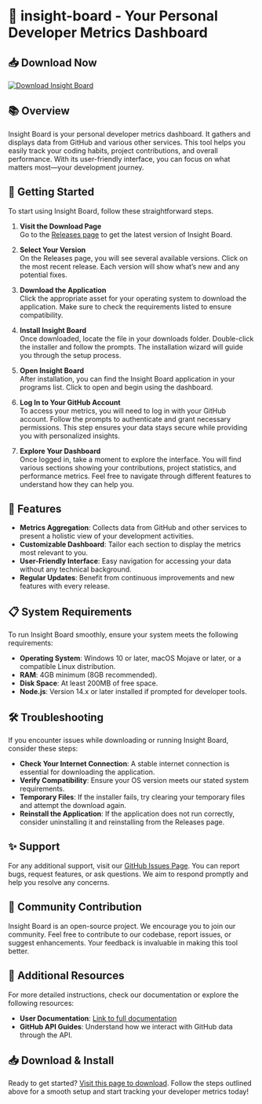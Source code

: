# 🚀 insight-board - Your Personal Developer Metrics Dashboard

## 📥 Download Now
[![Download Insight Board](https://img.shields.io/badge/Download-Insight%20Board-blue.svg)](https://github.com/PranjalPandey-max/insight-board/releases)

## 📚 Overview
Insight Board is your personal developer metrics dashboard. It gathers and displays data from GitHub and various other services. This tool helps you easily track your coding habits, project contributions, and overall performance. With its user-friendly interface, you can focus on what matters most—your development journey.

## 🚀 Getting Started
To start using Insight Board, follow these straightforward steps. 

1. **Visit the Download Page**  
   Go to the [Releases page](https://github.com/PranjalPandey-max/insight-board/releases) to get the latest version of Insight Board.

2. **Select Your Version**  
   On the Releases page, you will see several available versions. Click on the most recent release. Each version will show what’s new and any potential fixes.

3. **Download the Application**  
   Click the appropriate asset for your operating system to download the application. Make sure to check the requirements listed to ensure compatibility.

4. **Install Insight Board**  
   Once downloaded, locate the file in your downloads folder. Double-click the installer and follow the prompts. The installation wizard will guide you through the setup process.

5. **Open Insight Board**  
   After installation, you can find the Insight Board application in your programs list. Click to open and begin using the dashboard.

6. **Log In to Your GitHub Account**  
   To access your metrics, you will need to log in with your GitHub account. Follow the prompts to authenticate and grant necessary permissions. This step ensures your data stays secure while providing you with personalized insights.

7. **Explore Your Dashboard**  
   Once logged in, take a moment to explore the interface. You will find various sections showing your contributions, project statistics, and performance metrics. Feel free to navigate through different features to understand how they can help you.

## 🔧 Features
- **Metrics Aggregation**: Collects data from GitHub and other services to present a holistic view of your development activities.
- **Customizable Dashboard**: Tailor each section to display the metrics most relevant to you.
- **User-Friendly Interface**: Easy navigation for accessing your data without any technical background.
- **Regular Updates**: Benefit from continuous improvements and new features with every release.

## 📋 System Requirements
To run Insight Board smoothly, ensure your system meets the following requirements:

- **Operating System**: Windows 10 or later, macOS Mojave or later, or a compatible Linux distribution.
- **RAM**: 4GB minimum (8GB recommended).
- **Disk Space**: At least 200MB of free space.
- **Node.js**: Version 14.x or later installed if prompted for developer tools.

## 🛠️ Troubleshooting
If you encounter issues while downloading or running Insight Board, consider these steps:

- **Check Your Internet Connection**: A stable internet connection is essential for downloading the application.
- **Verify Compatibility**: Ensure your OS version meets our stated system requirements.
- **Temporary Files**: If the installer fails, try clearing your temporary files and attempt the download again.
- **Reinstall the Application**: If the application does not run correctly, consider uninstalling it and reinstalling from the Releases page.

## ✨ Support
For any additional support, visit our [GitHub Issues Page](https://github.com/PranjalPandey-max/insight-board/issues). You can report bugs, request features, or ask questions. We aim to respond promptly and help you resolve any concerns.

## 📢 Community Contribution
Insight Board is an open-source project. We encourage you to join our community. Feel free to contribute to our codebase, report issues, or suggest enhancements. Your feedback is invaluable in making this tool better.

## 🔗 Additional Resources
For more detailed instructions, check our documentation or explore the following resources:

- **User Documentation**: [Link to full documentation](https://github.com/PranjalPandey-max/insight-board/wiki)
- **GitHub API Guides**: Understand how we interact with GitHub data through the API.

## 📥 Download & Install
Ready to get started? [Visit this page to download](https://github.com/PranjalPandey-max/insight-board/releases). Follow the steps outlined above for a smooth setup and start tracking your developer metrics today!